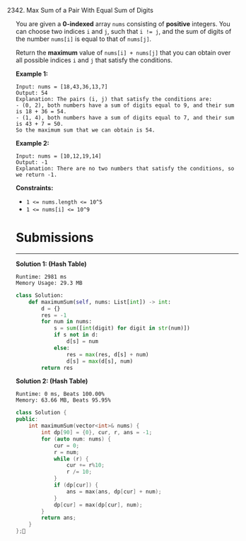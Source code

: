 2342. Max Sum of a Pair With Equal Sum of Digits

You are given a **0-indexed** array `nums` consisting of **positive** integers. You can choose two indices `i` and `j`, such that `i != j`, and the sum of digits of the number `nums[i]` is equal to that of `nums[j]`.

Return the **maximum** value of `nums[i] + nums[j]` that you can obtain over all possible indices `i` and `j` that satisfy the conditions.

 

**Example 1:**
```
Input: nums = [18,43,36,13,7]
Output: 54
Explanation: The pairs (i, j) that satisfy the conditions are:
- (0, 2), both numbers have a sum of digits equal to 9, and their sum is 18 + 36 = 54.
- (1, 4), both numbers have a sum of digits equal to 7, and their sum is 43 + 7 = 50.
So the maximum sum that we can obtain is 54.
```

**Example 2:**
```
Input: nums = [10,12,19,14]
Output: -1
Explanation: There are no two numbers that satisfy the conditions, so we return -1.
```

**Constraints:**

* `1 <= nums.length <= 10^5`
* `1 <= nums[i] <= 10^9`

# Submissions
---
**Solution 1: (Hash Table)**
```
Runtime: 2981 ms
Memory Usage: 29.3 MB
```
```python
class Solution:
    def maximumSum(self, nums: List[int]) -> int:
        d = {}
        res = -1
        for num in nums:
            s = sum([int(digit) for digit in str(num)])
            if s not in d:
                d[s] = num
            else:
                res = max(res, d[s] + num)
                d[s] = max(d[s], num)
        return res 
```

**Solution 2: (Hash Table)**
```
Runtime: 0 ms, Beats 100.00%
Memory: 63.66 MB, Beats 95.95%
```
```c++
class Solution {
public:
    int maximumSum(vector<int>& nums) {
        int dp[90] = {0}, cur, r, ans = -1;
        for (auto num: nums) {
            cur = 0;
            r = num;
            while (r) {
                cur += r%10;
                r /= 10;
            }
            if (dp[cur]) {
                ans = max(ans, dp[cur] + num);
            }
            dp[cur] = max(dp[cur], num);
        }
        return ans;
    }
};
```
